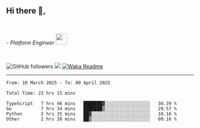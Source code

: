 <h2>Hi there  👋,</h2> </br>

<p><em>- Platform Engineer <img src="https://media.giphy.com/media/WUlplcMpOCEmTGBtBW/giphy.gif" width="30"> 
</em></p></br>


<!--[![Linkedin: prandogabriel](https://img.shields.io/badge/-prandogabriel-blue?style=flat-square&logo=Linkedin&logoColor=white&link=https://www.linkedin.com/in/prandogabriel/)](https://www.linkedin.com/in/prandogabriel)-->
![GitHub followers](https://img.shields.io/github/followers/prandogabriel?label=Follow&style=social)
![](https://visitor-badge.glitch.me/badge?page_id=prandogabriel.prandogabriel)
[![Waka Readme](https://github.com/prandogabriel/prandogabriel/actions/workflows/update-stats.yml.yml/badge.svg)](https://github.com/prandogabriel/prandogabriel/actions/workflows/update-stats.yml.yml)

---

<!--START_SECTION:waka-->

```golang
From: 10 March 2025 - To: 09 April 2025

Total Time: 23 hrs 15 mins

TypeScript   7 hrs 46 mins   ███████▓░░░░░░░░░░░░░░░░░   30.39 %
Go           7 hrs 34 mins   ███████▒░░░░░░░░░░░░░░░░░   29.57 %
Python       2 hrs 35 mins   ██▓░░░░░░░░░░░░░░░░░░░░░░   10.16 %
Other        2 hrs 20 mins   ██▒░░░░░░░░░░░░░░░░░░░░░░   09.16 %
```

<!--END_SECTION:waka-->
